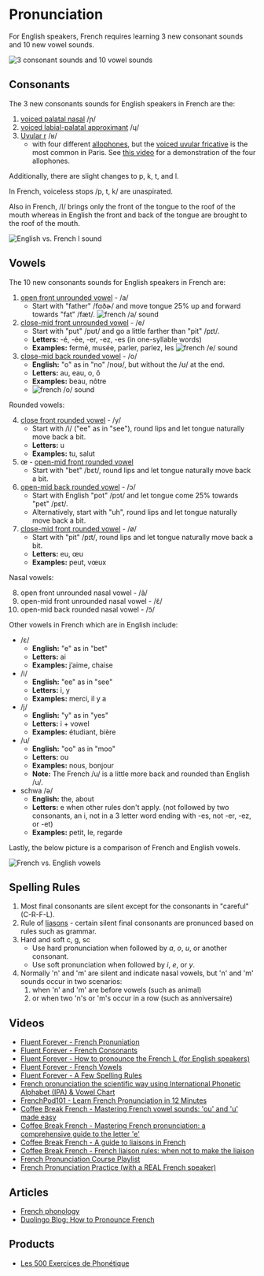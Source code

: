 # Pronunciation

For English speakers, French requires learning 3 new consonant sounds and 10 new vowel sounds.

![3 consonant sounds and 10 vowel sounds](./3-consonant-sounds-and-10-vowel-sounds.png)

## Consonants

The 3 new consonants sounds for English speakers in French are the:

1. [voiced palatal nasal](https://en.wikipedia.org/wiki/Voiced_palatal_nasal) /ɲ/
2. [voiced labial-palatal approximant](https://en.wikipedia.org/wiki/Voiced_labial%E2%80%93palatal_approximant) /ɥ/
3. [Uvular r](https://en.wikipedia.org/wiki/Guttural_R) /ʁ/
   * with four different [allophones](https://en.wikipedia.org/wiki/Allophone), but the [voiced uvular fricative](https://en.wikipedia.org/wiki/Voiced_uvular_fricative) is the most common in Paris. See [this video](https://youtu.be/hI2Pso1dDjM?t=728) for a demonstration of the four allophones.

Additionally, there are slight changes to p, k, t, and l.

In French, voiceless stops /p, t, k/ are unaspirated.

Also in French, /l/ brings only the front of the tongue to the roof of the mouth whereas in English the front and back of the tongue are brought to the roof of the mouth.

![English vs. French l sound](./english-vs-french-l-sound.png)

## Vowels

The 10 new consonants sounds for English speakers in French are:

1. [open front unrounded vowel](https://en.wikipedia.org/wiki/Open_front_unrounded_vowel) - /a/
   * Start with "father" /fɑðɚ/ and move tongue 25% up and forward towards "fat" /fæt/.
  ![french /a/ sound](./french-a-sound.png)
2. [close-mid front unrounded vowel](https://en.wikipedia.org/wiki/Close-mid_front_unrounded_vowel) - /e/
   * Start with "put" /pʊt/ and go a little farther than "pit" /pɪt/.
   * **Letters:** -é, -ée, -er, -ez, -es (in one-syllable words)
   * **Examples:** fermé, musée, parler, parlez, les
  ![french /e/ sound](./french-e-sound.png)
3. [close-mid back rounded vowel](https://en.wikipedia.org/wiki/Close-mid_back_rounded_vowel) - /o/
   * **English:** "o" as in "no" /noʊ/, but without the /ʊ/ at the end.
   * **Letters:** au, eau, o, ô
   * **Examples:** beau, nôtre
   * ![french /o/ sound](./french-o-sound.png)

Rounded vowels:

4. [close front rounded vowel](https://en.wikipedia.org/wiki/Close_front_rounded_vowel) - /y/
   * Start with /i/ ("ee" as in "see"), round lips and let tongue naturally move back a bit.
   * **Letters:** u
   * **Examples:** tu, salut
5. œ - [open-mid front rounded vowel](https://en.wikipedia.org/wiki/Open-mid_front_rounded_vowel)
   * Start with "bet" /bɛt/, round lips and let tongue naturally move back a bit.
6. [open-mid back rounded vowel](https://en.wikipedia.org/wiki/Open-mid_back_rounded_vowel) - /ɔ/
   * Start with English "pot" /pɔt/ and let tongue come 25% towards "pet" /pɛt/.
   * Alternatively, start with "uh", round lips and let tongue naturally move back a bit.
7. [close-mid front rounded vowel](https://en.wikipedia.org/wiki/Close-mid_front_rounded_vowel) - /ø/
   * Start with "pit" /pɪt/, round lips and let tongue naturally move back a bit.
   * **Letters:** eu, œu
   * **Examples:** peut, vœux

Nasal vowels:

8. open front unrounded nasal vowel - /ã/
9. open-mid front unrounded nasal vowel - /ɛ̃/
10. open-mid back rounded nasal vowel - /ɔ̃/


Other vowels in French which are in English include:

* /ɛ/
   * **English:** "e" as in "bet"
   * **Letters:** ai
   * **Examples:** j’aime, chaise
* /i/
   * **English:** "ee" as in "see"
   * **Letters:** i, y
   * **Examples:** merci, il y a
* /j/
   * **English:** "y" as in "yes"
   * **Letters:** i + vowel
   * **Examples:** étudiant, bière
* /u/
   * **English:** "oo" as in "moo"
   * **Letters:** ou
   * **Examples:** nous, bonjour
   * **Note:** The French /u/ is a little more back and rounded than English /u/.
* schwa /ə/
   * **English:** the, about
   * **Letters:** e when other rules don't apply. (not followed by two consonants, an i, not in a 3 letter word ending with -es, not -er, -ez, or -et)
   * **Examples:** petit, le, regarde

Lastly, the below picture is a comparison of French and English vowels.

![French vs. English vowels](./english-vs-french-vowels.png)

## Spelling Rules

1. Most final consonants are silent except for the consonants in "careful" (C-R-F-L).
2. Rule of [liasons](https://en.wikipedia.org/wiki/Liaison_(French)) - certain silent final consonants are pronunced based on rules such as grammar.
3. Hard and soft c, g, sc
   * Use hard pronunciation when followed by *a*, *o*, *u*, or another consonant.
   * Use soft pronunciation when followed by *i*, *e*, or *y*.
4. Normally 'n' and 'm' are silent and indicate nasal vowels, but 'n' and 'm' sounds occur in two scenarios:
   1. when 'n' and 'm' are before vowels (such as animal) 
   2. or when two 'n's or 'm's occur in a row (such as anniversaire)

## Videos

* [Fluent Forever - French Pronuniation](https://www.youtube.com/watch?v=hI2Pso1dDjM)
* [Fluent Forever - French Consonants](https://www.youtube.com/watch?v=83sTgHd5Iw0)
* [Fluent Forever - How to pronounce the French L (for English speakers)](https://www.youtube.com/watch?v=o061neN8qvk)
* [Fluent Forever - French Vowels](https://www.youtube.com/watch?v=dbyKzUM9H5c)
* [Fluent Forever - A Few Spelling Rules](https://www.youtube.com/watch?v=sSkNXuwFRl0)
* [French pronunciation the scientific way using International Phonetic Alphabet (IPA) & Vowel Chart](https://www.youtube.com/live/ZgNZM0ppWs8?si=QfNev9mRw73h4u4d)
* [FrenchPod101 - Learn French Pronunciation in 12 Minutes](https://www.youtube.com/watch?v=4PvBkp-4bmc)
* [Coffee Break French - Mastering French vowel sounds: 'ou' and 'u' made easy](https://coffeebreaklanguages.com/2023/10/mastering-french-vowel-sounds-ou-and-u-made-easy/)
* [Coffee Break French - Mastering French pronunciation: a comprehensive guide to the letter 'e'](https://coffeebreaklanguages.com/2023/11/mastering-french-pronunciation-a-comprehensive-guide-to-the-letter-e/)
* [Coffee Break French - A guide to liaisons in French](https://coffeebreaklanguages.com/2024/07/a-guide-to-liaisons-in-french/)
* [Coffee Break French - French liaison rules: when not to make the liaison](https://coffeebreaklanguages.com/2024/07/french-liaison-rules-when-not-to-make-the-liaison/)
* [French Pronunciation Course Playlist](https://www.youtube.com/playlist?list=PL_bt5rj27IIURNkDOqtNfyM9JclJPdwsh)
* [French Pronunciation Practice (with a REAL French speaker)](https://www.youtube.com/watch?v=JH6Y6YBqSFw)

## Articles

* [French phonology](https://en.wikipedia.org/wiki/French_phonology)
* [Duolingo Blog: How to Pronounce French](https://blog.duolingo.com/how-to-pronounce-french/)

## Products

* [Les 500 Exercices de Phonétique](https://www.hachettefle.com/collections/les-500-exercices-de-phonetique)
